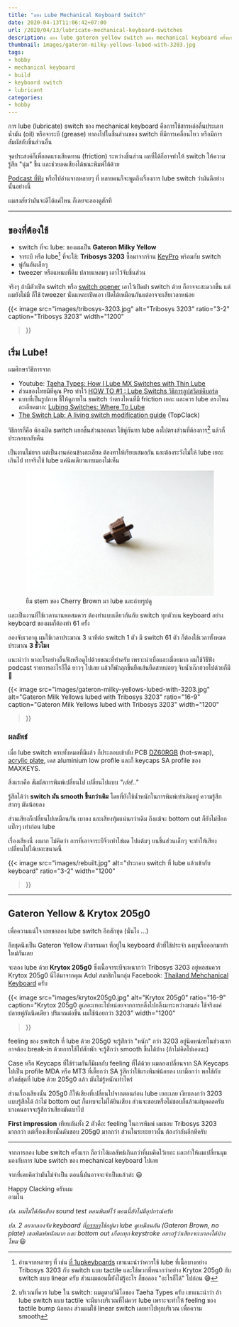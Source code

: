 ```yaml
---
title: "ลอง Lube Mechanical Keyboard Switch"
date: 2020-04-13T11:06:42+07:00
url: /2020/04/13/lubricate-mechanical-keyboard-switches
description: ลอง lube gateron yellow switch ของ mechanical keyboard ครั้งแรกด้วย Tribosys 3203 กับ Krytox 205g0 ได้ผลที่น่าประทับใจพอสมควร
thumbnail: images/gateron-milky-yellows-lubed-with-3203.jpg
tags:
- hobby
- mechanical keyboard
- build
- keyboard switch
- lubricant
categories:
- hobby
---
```


การ lube (lubricate) switch ของ mechanical keyboard
คือการใช้สารหล่อลื่นประเภทน้ำมัน (oil) หรือจาระบี (grease)
ทาลงไปในชิ้นส่วนของ switch ที่มีการเคลื่อนไหว หรือมีการสัมผัสกับชิ้นส่วนอื่น

จุดประสงค์ก็เพื่อลดแรงเสียดทาน (friction) ระหว่างชิ้นส่วน
ผลที่ได้ก็อาจทำให้ switch ให้ความรู้สึก "นุ่ม" ขึ้น
และช่วยลดเสียงได้ขณะพิมพ์ได้ด้วย

[Podcast ที่ฟัง](https://open.spotify.com/episode/5LQpMCYJFWuzzlfwXzjqjy?si=QuxErncTRBeMyZz9aUrSrw)
หรือไปอ่านจากหลายๆ ที่ หลายคนก็จะพูดถึงเรื่องการ lube switch
ว่ามันดีอย่างนั้นอย่างนี้

ผมสงสัยว่ามันจะดีได้แค่ไหน ก็เลยจะลองดูสักที

---

## ของที่ต้องใช้

- switch ที่จะ lube: ของผมเป็น **Gateron Milky Yellow**
- จาระบี หรือ lube[^1] ที่จะใช้: **Tribosys 3203** ซื้อมาจากร้าน [KeyPro](https://www.facebook.com/Keyprokeycap) พร้อมกับ switch
- พู่กันอันเล็กๆ
- tweezer หรือแหนบที่คีบ ปลายแหลมๆ เอาไว้จับชิ้นส่วน

[^1]: อ่านจากหลายๆ ที่ เช่น [ที่ 1upkeyboards](https://www.1upkeyboards.com/shop/parts-and-tools/lubricant/switch-lubricant-2ml/) เขาแนะนำว่าควรใช้ lube ที่เนื้อบางอย่าง Tribosys 3203 กับ switch แบบ tactile
และใช้พวกที่หนากว่าอย่าง Krytox 205g0 กับ switch แบบ linear ครับ
ส่วนผมตอนนี้ยังไม่รู้อะไร ก็ขอลอง "อะไรก็ได้" ไปก่อน 😅

จริงๆ ถ้ามีตัวเปิด switch หรือ [switch opener](https://www.google.com/search?tbm=isch&q=switch+opener) เอาไว้เปิดฝา switch ด้วย ก็อาจจะสะดวกขึ้น
แต่ผมยังไม่มี ก็ใช้ tweezer นั่นแหละเปิดเอา เปิดได้เหมือนกันแต่อาจจะเสียเวลาหน่อย

{{< image
  src="images/tribosys-3203.jpg"
  alt="Tribosys 3203"
  ratio="3-2"
  caption="Tribosys 3203"
  width="1200"
>}}

## เริ่ม Lube!

ผมศึกษาวิธีการจาก

- Youtube: [Taeha Types: How I Lube MX Switches with Thin Lube](https://www.youtube.com/watch?v=qSgPKPoFo2k)
- ส่วนของไทยมีที่คุณ Pro ทำไว้ [HOW TO #1 : Lube Switchs วิธีการลูปสวิตช์คีบอร์ด](https://www.youtube.com/watch?v=4veYPBWimz8)
- แบบที่เป็นรูปภาพ ชี้ให้ดูภายใน switch ว่าตรงไหนที่มี friction เยอะ และควร lube ตรงไหน ละเอียดมาก: [Lubing Switches: Where To Lube](https://imgur.com/a/hijSYcp)
- [The Switch Lab: A living switch modification guide](https://topclack.com/textclack/2018/9/17/the-switch-lab-a-living-switch-modification-guide) (TopClack)

วิธีการก็คือ ต้องเปิด switch แยกชิ้นส่วนออกมา ใช้พู่กันทา lube ลงไปตรงส่วนที่ต้องการ[^2]
แล้วก็ประกอบกลับคืน

[^2]: บริเวณที่ควร lube ใน switch: ผมดูตามวิดิโอของ Taeha Types ครับ
เขาแนะนำว่า ถ้า lube switch แบบ tactile จะมีบางบริเวณที่ไม่ควร lube
เพราะจะทำให้ feeling ของ tactile bump น้อยลง
ส่วนผมใช้ linear switch เลยทาไปทุกบริเวณ เพื่อความ smooth

เป็นงานไม่ยาก แต่เป็นงานค่อนข้างละเอียด ต้องทาให้เรียบเสมอกัน และต้องระวังไม่ให้ lube เยอะเกินไป
ทาจริงใช้ lube แค่นิดเดียวแทบมองไม่เห็น

<figure class="media">
  <div>
    <img src="images/stem.jpg" alt="Cherry MX Brown stem lubed with Krytox 205g0" width="600">
  </div>
  <figcaption class="media-caption">
    ยืม stem ของ Cherry Brown มา lube และถ่ายรูปดู
  </figcaption>
</figure>

และเป็นงานที่ใช้เวลานานพอสมควร ต้องทำแบบเดียวกันกับ
switch ทุกตัวบน keyboard อย่าง keyboard ของผมก็ต้องทำ 61 ครั้ง

ลองจับเวลาดู ผมใช้เวลาประมาณ 3 นาทีต่อ switch 1 ตัว
มี switch 61 ตัว ก็ต้องใช้เวลาทั้งหมดประมาณ **3 ชั่วโมง**

แนะนำว่า หาอะไรอย่างอื่นฟังหรือดูไปด้วยขณะที่ทำครับ เพราะน่าเบื่อและเมื่อยมาก
ผมใช้วิธีฟัง podcast รายการอะไรก็ได้ ยาวๆ ไปเลย แล้วก็พักลุกขึ้นยืดเส้นยืดสายบ่อยๆ
จิบน้ำเก๊กฮวยไปด้วยก็มี 🍺

{{< image
  src="images/gateron-milky-yellows-lubed-with-3203.jpg"
  alt="Gateron Milk Yellows lubed with Tribosys 3203"
  ratio="16-9"
  caption="Gateron Milk Yellows lubed with Tribosys 3203"
  width="1200"
>}}

### ผลลัพธ์

เมื่อ lube switch ครบทั้งหมดที่มีแล้ว ก็ประกอบเข้ากับ PCB [DZ60RGB](https://armno.in.th/2019/07/19/mechanical-keyboard-mark-6/) (hot-swap),
[acrylic plate](https://armno.in.th/2019/08/26/custom-acrylic-keyboard-plate/),
เคส aluminium low profile และก็ keycaps SA profile ของ MAXKEYS.

สิ่งแรกคือ สัมผัสการพิมพ์เปลี่ยนไป เปลี่ยนไปแบบ _"เฮ้ย!.."_

รู้สึกได้ว่า **switch มัน smooth ขึ้นกว่าเดิม**
โดยที่ยังใช้น้ำหนักในการพิมพ์เท่าเดิมอยู่ ความรู้สึกสากๆ มันน้อยลง

ส่วนเสียงก็เปลี่ยนไปเหมือนกัน เบาลง และเสียงทุ้มแน่นกว่าเดิม
ถึงแม้จะ bottom out ก็ยังไม่ป๊อกแป๊กๆ เท่าก่อน lube

เรื่องเสียงนี่ งงมาก
ไม่คิดว่า การที่เอาจาระบีจิ๋วเท่าไข่มด ไปแต้มๆ บนชิ้นส่วนเล็กๆ
จะทำให้เสียงเปลี่ยนไปได้เยอะขนาดนี้

{{< image
  src="images/rebuilt.jpg"
  alt="ประกอบ switch ที่ lube แล้วเข้ากับ keyboard"
  ratio="3-2"
  width="1200"
>}}

---

## Gateron Yellow & Krytox 205g0

เพื่อความแน่ใจ เลยขอลอง lube switch อีกสักชุด (นั่นไง ...)

อีกชุดนึงเป็น Gateron Yellow ตัวธรรมดา ที่อยู่ใน keyboard ตัวที่ใช้ประจำ
ลงทุนรื้อออกมาทำใหม่กันเลย

จะลอง lube ด้วย **Krytox 205g0**
ซึ่งเนื้อจาระบีจะหนากว่า Tribosys 3203 อยู่พอสมควร
Krytox 205g0 นี่ได้มาจากคุณ Adul สมาชิกในกลุ่ม Facebook: [Thailand Mehchanical Keyboard](https://www.facebook.com/groups/ThailandMechanicalKeyboard) ครับ

{{< image
  src="images/krytox205g0.jpg"
  alt="Krytox 205g0"
  ratio="16-9"
  caption="Krytox 205g0 ดูเลอะเทอะไปหน่อยจากการกลิ้งไปกลิ้งมาระหว่างขนส่ง ใช้จริงแค่ปลายพู่กันนิดเดียว ปริมาณต่อชิ้น ผมใช้น้อยกว่า 3203"
  width="1200"
>}}

feeling ของ switch ที่ lube ด้วย 205g0 จะรู้สึกว่า "หนัก" กว่า 3203 อยู่นิดหน่อยในช่วงแรก
อาจต้อง break-in ด้วยการใช้ไปสักพัก จะรู้สึกว่า smooth ขึ้นได้บ้าง
(ถ้าไม่คิดไปเองนะ)

Case หรือ Keycaps ที่ใช้ร่วมกันก็มีผลกับ feeling ที่ได้ด้วย
ผมลองเปลี่ยนจาก SA Keycaps ไปเป็น profile MDA หรือ MT3 ที่เตี้ยกว่า SA
รู้สึกว่าใช้แรงพิมพ์น้อยลง เบามือกว่า
พอใช้กับสวิตช์ชุดที่ lube ด้วย 205g0 แล้ว มันไม่รู้หนักเท่าไหร่

ส่วนเรื่องเสียงนั้น 205g0 ก็ให้เสียงที่เปลี่ยนไปจากตอนก่อน lube เยอะเลย
เงียบลงกว่า 3203 แบบรู้สึกได้ ถ้าไม่ bottom out ก็แทบจะไม่ได้ยินเสียง
ส่วนจะชอบหรือไม่ชอบก็แล้วแต่บุคคลครับ บางคนอาจจะรู้สึกว่าเสียงมันเบาไป

**First impression** เทียบกันทั้ง 2 ตัวคือ: feeling ในการพิมพ์ ผมชอบ Tribosys 3203 มากกว่า
แต่เรื่องเสียงนั้นดันชอบ 205g0 มากกว่า
ส่วนในระยะยาวนั้น ต้องว่ากันอีกทีครับ

---

จากการลอง lube switch ครั้งแรก ถือว่าได้ผลลัพธ์เกินกว่าที่ผมคิดไว้เยอะ และทำให้ผมเปลี่ยนมุมมองกับการ
lube switch ของ mechanical keyboard ไปเลย

จากที่เคยคิดว่ามันไม่จำเป็น ตอนนี้มันอาจจะจำเป็นแล้วล่ะ 😃

Happy Clacking ครับผม<br>อามโน

_ปล. ผมไม่ได้อัดเสียง sound test ตอนพิมพ์ไว้ ตอนนี้ยังไม่มีอุปกรณ์ครับ_

_ปล. 2 อยากลองจับ keyboard ที่[ภรรยา](https://nemo.in.th/)ใช้อยู่มา lube ดูเหมือนกัน (Gateron Brown, no plate) เธอพิมพ์หนักมาก และ bottom out เกือบทุก keystroke อยากรู้ว่าเสียงจะเบาลงได้บ้างไหม_ 😃
